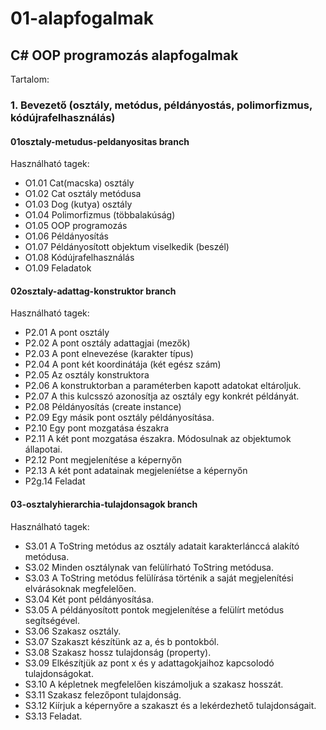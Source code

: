# 01-alapfogalmak<br/>
## C# OOP programozás alapfogalmak<br/>
Tartalom:<br/>
### 1. Bevezető (osztály, metódus, példányostás, polimorfizmus, kódújrafelhasználás)<br/>
#### 01osztaly-metudus-peldanyositas branch<br/>
Használható tagek:<br/>
*  O1.01           Cat(macska) osztály<br/>
*  O1.02           Cat osztály metódusa<br/>
*  O1.03           Dog (kutya) osztály<br/>
*  O1.04           Polimorfizmus (többalakúság)<br/>
*  O1.05           OOP programozás<br/>
*  O1.06           Példányosítás<br/>
*  O1.07           Példányosított objektum viselkedik (beszél)<br/>
*  O1.08           Kódújrafelhasználás<br/>
*  O1.09           Feladatok<br/>

#### 02osztaly-adattag-konstruktor branch<br/>
Használható tagek:<br/>
*  P2.01           A pont osztály
*  P2.02           A pont osztály adattagjai (mezők)
*  P2.03           A pont elnevezése (karakter típus)
*  P2.04           A pont két koordinátája (két egész szám)
*  P2.05           Az osztály konstruktora
*  P2.06           A konstruktorban a paraméterben kapott adatokat eltároljuk.
*  P2.07           A this kulcsszó azonosítja az osztály egy konkrét példányát.
*  P2.08           Példányosítás (create instance)
*  P2.09           Egy másik pont osztály példányosítása.
*  P2.10           Egy pont mozgatása északra
*  P2.11           A két pont mozgatása északra. Módosulnak az objektumok állapotai.
*  P2.12           Pont megjelenítése a képernyőn
*  P2.13           A két pont adatainak megjeleníétse a képernyőn
*  P2g.14           Feladat
#### 03-osztalyhierarchia-tulajdonsagok branch<br/>
Használható tagek:<br/>
*  S3.01           A ToString metódus az osztály adatait karakterlánccá alakító metódusa.
*  S3.02           Minden osztálynak van felülírható ToString metódusa.
*  S3.03           A ToString metódus felülírása történik a saját megjelenítési elvárásoknak megfelelően.
*  S3.04           Két pont példányosítása.
*  S3.05           A példányosított pontok megjelenítése a felülírt metódus segítségével.
*  S3.06           Szakasz osztály.
*  S3.07           Szakaszt készítünk az a, és b pontokból.
*  S3.08           Szakasz hossz tulajdonság (property).
*  S3.09           Elkészítjük az pont x és y adattagokjaihoz kapcsolodó tulajdonságokat.
*  S3.10           A képletnek megfelelően kiszámoljuk a szakasz hosszát.
*  S3.11           Szakasz felezőpont tulajdonság.
*  S3.12           Kiírjuk a képernyőre a szakaszt és a lekérdezhető tulajdonságait.
*  S3.13           Feladat.
